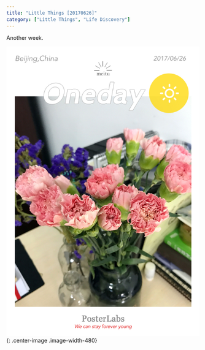 ```yaml
---
title: "Little Things [20170626]"
category: ["Little Things", "Life Discovery"]
---
```


Another week.

![Carnation](https://raw.githubusercontent.com/joshua19881228/my_blogs/master/Life_Discovery/Little_Things/figures/20170626.jpg "Carnation"){: .center-image .image-width-480}
